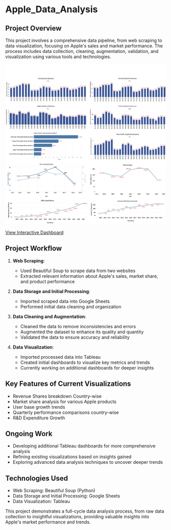# Apple_Data_Analysis

## Project Overview

This project involves a comprehensive data pipeline, from web scraping to data visualization, focusing on Apple's sales and market performance. The process includes data collection, cleaning, augmentation, validation, and visualization using various tools and technologies.

![Apple Sales Analysis Dashboard](./Apple_Data_Analysis_Dashboard.png)

[View Interactive Dashboard](https://public.tableau.com/views/Apple_Data_Analysis/Dashboard1?:language=en-US&:sid=&:redirect=auth&:display_count=n&:origin=viz_share_link)

## Project Workflow

1. **Web Scraping**: 
   - Used Beautiful Soup to scrape data from two websites
   - Extracted relevant information about Apple's sales, market share, and product performance

2. **Data Storage and Initial Processing**:
   - Imported scraped data into Google Sheets
   - Performed initial data cleaning and organization

3. **Data Cleaning and Augmentation**:
   - Cleaned the data to remove inconsistencies and errors
   - Augmented the dataset to enhance its quality and quantity
   - Validated the data to ensure accuracy and reliability

4. **Data Visualization**:
   - Imported processed data into Tableau
   - Created initial dashboards to visualize key metrics and trends
   - Currently working on additional dashboards for deeper insights

## Key Features of Current Visualizations

- Revenue Shares breakdown Country-wise
- Market share analysis for various Apple products
- User base growth trends
- Quarterly performance comparisons country-wise
- R&D Expenditure Growth

## Ongoing Work

- Developing additional Tableau dashboards for more comprehensive analysis
- Refining existing visualizations based on insights gained
- Exploring advanced data analysis techniques to uncover deeper trends

## Technologies Used

- Web Scraping: Beautiful Soup (Python)
- Data Storage and Initial Processing: Google Sheets
- Data Visualization: Tableau

This project demonstrates a full-cycle data analysis process, from raw data collection to insightful visualizations, providing valuable insights into Apple's market performance and trends.
